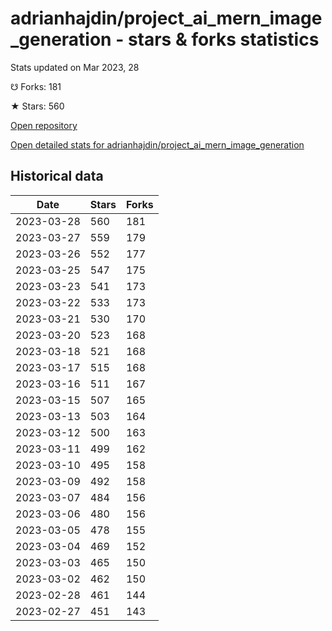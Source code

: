 # adrianhajdin/project_ai_mern_image_generation - stars & forks statistics

Stats updated on Mar 2023, 28

☋ Forks: 181

★ Stars: 560

[Open repository](https://github.com/adrianhajdin/project_ai_mern_image_generation)

[Open detailed stats for adrianhajdin/project_ai_mern_image_generation](https://reviewgithub.com/rep/adrianhajdin/project_ai_mern_image_generation)

## Historical data
| Date | Stars | Forks |
|------|-------|-------|
| 2023-03-28 | 560 | 181 | 
| 2023-03-27 | 559 | 179 | 
| 2023-03-26 | 552 | 177 | 
| 2023-03-25 | 547 | 175 | 
| 2023-03-23 | 541 | 173 | 
| 2023-03-22 | 533 | 173 | 
| 2023-03-21 | 530 | 170 | 
| 2023-03-20 | 523 | 168 | 
| 2023-03-18 | 521 | 168 | 
| 2023-03-17 | 515 | 168 | 
| 2023-03-16 | 511 | 167 | 
| 2023-03-15 | 507 | 165 | 
| 2023-03-13 | 503 | 164 | 
| 2023-03-12 | 500 | 163 | 
| 2023-03-11 | 499 | 162 | 
| 2023-03-10 | 495 | 158 | 
| 2023-03-09 | 492 | 158 | 
| 2023-03-07 | 484 | 156 | 
| 2023-03-06 | 480 | 156 | 
| 2023-03-05 | 478 | 155 | 
| 2023-03-04 | 469 | 152 | 
| 2023-03-03 | 465 | 150 | 
| 2023-03-02 | 462 | 150 | 
| 2023-02-28 | 461 | 144 | 
| 2023-02-27 | 451 | 143 | 

